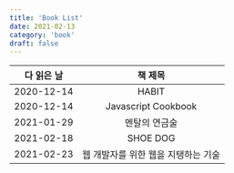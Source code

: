```yaml
---
title: 'Book List'
date: 2021-02-13
category: 'book'
draft: false
---
```


| 다 읽은 날  | 책 제목 | 
| :----: | :----: | 
| 2020-12-14 | HABIT | 
| 2020-12-14 | Javascript Cookbook |
| 2021-01-29 | 멘탈의 연금술 |
| 2021-02-18 | SHOE DOG | 
| 2021-02-23 | 웹 개발자를 위한 웹을 지탱하는 기술 |